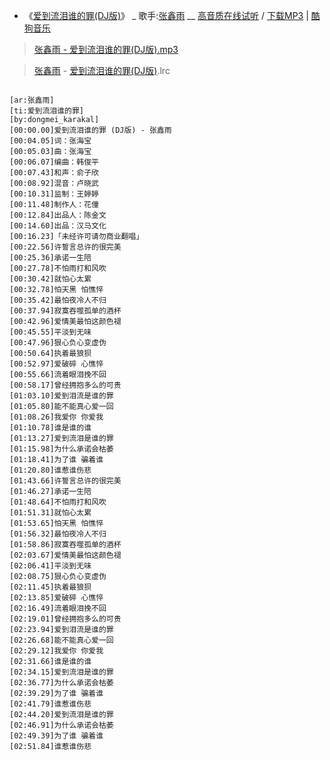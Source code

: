 - 《[爱到流泪谁的罪(DJ版)](https://www.kugou.com/song/122e92c5.html)》 _ 歌手:[张鑫雨](https://www.kugou.com/singer/555696.html) __ [高音质在线试听](https://www.kugou.com/song/122e92c5.html) / [下载MP3](https://webfs.yun.kugou.com/202006012000/493587511ead4aaef612165a17876735/G173/M08/1F/01/TYcBAF3mL-2AA1iwADC-ivLya7E615.mp3) | [酷狗音乐](https://www.kugou.com/)

> <a href="https://webfs.yun.kugou.com/202006012000/493587511ead4aaef612165a17876735/G173/M08/1F/01/TYcBAF3mL-2AA1iwADC-ivLya7E615.mp3" title="张鑫雨 - 爱到流泪谁的罪(DJ版).mp3">张鑫雨 - 爱到流泪谁的罪(DJ版).mp3</a>

> [张鑫雨](https://www.kugou.com/singer/555696.html) - [爱到流泪谁的罪(DJ版)](https://www.kugou.com/song/122e92c5.html).lrc
                      
<pre><code>
[ar:张鑫雨]
[ti:爱到流泪谁的罪]
[by:dongmei_karakal]
[00:00.00]爱到流泪谁的罪 (DJ版) - 张鑫雨
[00:04.05]词：张海宝
[00:05.03]曲：张海宝
[00:06.07]编曲：韩俊平
[00:07.43]和声：俞子欣
[00:08.92]混音：卢晓武
[00:10.31]监制：王婷婷
[00:11.48]制作人：花僮
[00:12.84]出品人：陈金文
[00:14.60]出品：汉马文化
[00:16.23]「未经许可请勿商业翻唱」
[00:22.56]许誓言总许的很完美
[00:25.36]承诺一生陪
[00:27.78]不怕雨打和风吹
[00:30.42]就怕心太累
[00:32.78]怕天黑 怕憔悴
[00:35.42]最怕夜冷人不归
[00:37.94]寂寞吞噬孤单的酒杯
[00:42.96]爱情美最怕这颜色褪
[00:45.55]平淡到无味
[00:47.96]狠心负心变虚伪
[00:50.64]执着最狼狈
[00:52.97]爱破碎 心憔悴
[00:55.66]流着眼泪挽不回
[00:58.17]曾经拥抱多么的可贵
[01:03.10]爱到泪流是谁的罪
[01:05.80]能不能真心爱一回
[01:08.26]我爱你 你爱我
[01:10.78]谁是谁的谁
[01:13.27]爱到流泪是谁的罪
[01:15.98]为什么承诺会枯萎
[01:18.41]为了谁 骗着谁
[01:20.80]谁惹谁伤悲
[01:43.66]许誓言总许的很完美
[01:46.27]承诺一生陪
[01:48.64]不怕雨打和风吹
[01:51.31]就怕心太累
[01:53.65]怕天黑 怕憔悴
[01:56.32]最怕夜冷人不归
[01:58.86]寂寞吞噬孤单的酒杯
[02:03.67]爱情美最怕这颜色褪
[02:06.41]平淡到无味
[02:08.75]狠心负心变虚伪
[02:11.45]执着最狼狈
[02:13.85]爱破碎 心憔悴
[02:16.49]流着眼泪挽不回
[02:19.01]曾经拥抱多么的可贵
[02:23.94]爱到泪流是谁的罪
[02:26.68]能不能真心爱一回
[02:29.12]我爱你 你爱我
[02:31.66]谁是谁的谁
[02:34.15]爱到流泪是谁的罪
[02:36.77]为什么承诺会枯萎
[02:39.29]为了谁 骗着谁
[02:41.79]谁惹谁伤悲
[02:44.20]爱到流泪是谁的罪
[02:46.91]为什么承诺会枯萎
[02:49.39]为了谁 骗着谁
[02:51.84]谁惹谁伤悲
</code></pre>               
